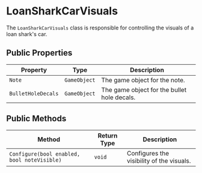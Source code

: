 # LoanSharkCarVisuals

The `LoanSharkCarVisuals` class is responsible for controlling the visuals of a loan shark's car.

## Public Properties

| Property          | Type         | Description                                      |
| ----------------- | ------------ | ------------------------------------------------ |
| `Note`            | `GameObject` | The game object for the note.                    |
| `BulletHoleDecals`| `GameObject` | The game object for the bullet hole decals.      |

## Public Methods

| Method                        | Return Type | Description                               |
| ----------------------------- | ----------- | ----------------------------------------- |
| `Configure(bool enabled, bool noteVisible)` | `void`      | Configures the visibility of the visuals. |
